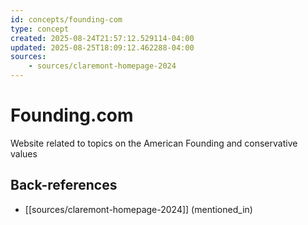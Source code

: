 ```yaml
---
id: concepts/founding-com
type: concept
created: 2025-08-24T21:57:12.529114-04:00
updated: 2025-08-25T18:09:12.462288-04:00
sources:
    - sources/claremont-homepage-2024
---
```


# Founding.com

Website related to topics on the American Founding and conservative values

## Back-references
<!-- Auto-maintained by the system -->
- [[sources/claremont-homepage-2024]] (mentioned_in)

